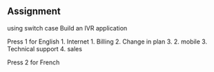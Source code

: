 ## Assignment 

using switch case 
Build an IVR application 

Press 1 for English 
     1. Internet
            1. Billing 
            2. Change in plan 
            3. 
     2. mobile 
     3. Technical support
     4. sales 
    

Press 2 for French 